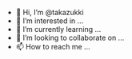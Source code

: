 - 👋 Hi, I’m @takazukki
- 👀 I’m interested in ...
- 🌱 I’m currently learning ...
- 💞️ I’m looking to collaborate on ...
- 📫 How to reach me ...

<!---
takazukki/takazukki is a ✨ special ✨ repository because its `README.md` (this file) appears on your GitHub profile.
You can click the Preview link to take a look at your changes.
--->
